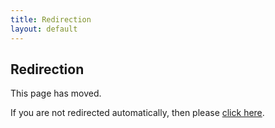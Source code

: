 ```yaml
---
title: Redirection
layout: default
---
```

## Redirection

This page has moved.

If you are not redirected automatically, then please [click here](/pages/aktivitaeten/segeln-kajak-kanu-paddeln.html).
